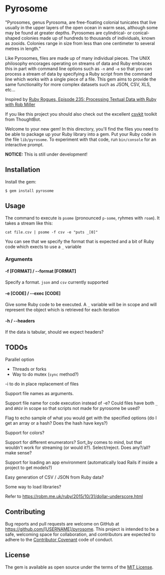 # Pyrosome

"Pyrosomes, genus Pyrosoma, are free-floating colonial tunicates that live usually in the upper layers of the open ocean in warm seas, although some may be found at greater depths. Pyrosomes are cylindrical- or conical-shaped colonies made up of hundreds to thousands of individuals, known as zooids. Colonies range in size from less than one centimeter to several metres in length."

Like Pyrosomes, files are made up of many individual pieces.  The UNIX philosophy encorages operating on streams of data and Ruby embraces this in part with command line options such as `-n` and `-e` so that you can process a stream of data by specifying a Ruby script from the command line which works with a single piece of a file.  This gem aims to provide the same functionality for more complex datasets such as JSON, CSV, XLS, etc...

Inspired by [Ruby Rogues, Episode 235: Processing Textual Data with Ruby with Rob Miller](https://devchat.tv/ruby-rogues/235-rr-processing-textual-data-with-ruby-with-rob-miller)

If you like this project you should also check out the excellent [csvkit](https://csvkit.readthedocs.org) toolkit from ThoughtBot.

Welcome to your new gem! In this directory, you'll find the files you need to be able to package up your Ruby library into a gem. Put your Ruby code in the file `lib/pyrosome`. To experiment with that code, run `bin/console` for an interactive prompt.


**NOTICE:** This is still under development!

## Installation

Install the gem:

    $ gem install pyrosome

## Usage

The command to execute is `psome` (pronounced `p-some`, ryhmes with `roam`).  It takes a stream like this:

    cat file.csv | psome -f csv -e "puts _[0]"

You can see that we specify the format that is expected and a bit of Ruby code which exects to use a `_` variable

### Arguments

#### -f [FORMAT] / --format [FORMAT]

Specify a format.  `json` and `csv` currently supported

#### -e [CODE] / --exec [CODE]

Give some Ruby code to be executed.  A `_` variable will be in scope and will represent the object which is retrieved for each iteration

#### -h / --headers

If the data is tabular, should we expect headers?

## TODOs

Parallel option
 * Threads or forks
 * Way to do mutex (`sync` method?)

-i to do in place replacement of files

Support file names as arguments.

Support file name for code execution instead of -e?  Could files have both `_` and `ARGV` in scope so that scripts not made for pyrosome be used?

Flag to echo sample of what you would get with the specified options (do I get an array or a hash?  Does the hash have keys?)

Support for colors?

Support for different enumerators?  Sort_by comes to mind, but that wouldn't work for streaming (or would it?). Select/reject.  Does any?/all? make sense?

Support for loading an app environment (automatically load Rails if inside a project to get models?)

Easy generation of CSV / JSON from Ruby data?

Some way to load libraries?

Refer to https://robm.me.uk/ruby/2015/10/31/dollar-underscore.html

## Contributing

Bug reports and pull requests are welcome on GitHub at https://github.com/[USERNAME]/pyrosome. This project is intended to be a safe, welcoming space for collaboration, and contributors are expected to adhere to the [Contributor Covenant](contributor-covenant.org) code of conduct.


## License

The gem is available as open source under the terms of the [MIT License](http://opensource.org/licenses/MIT).

